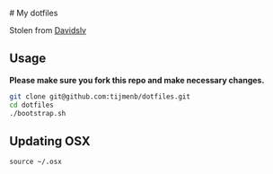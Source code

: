 # My dotfiles

Stolen from [Davidslv](https://github.com/Davidslv/.files)

## Usage

**Please make sure you fork this repo and make necessary changes.**

```bash
git clone git@github.com:tijmenb/dotfiles.git
cd dotfiles
./bootstrap.sh
```

## Updating OSX

```
source ~/.osx
```

